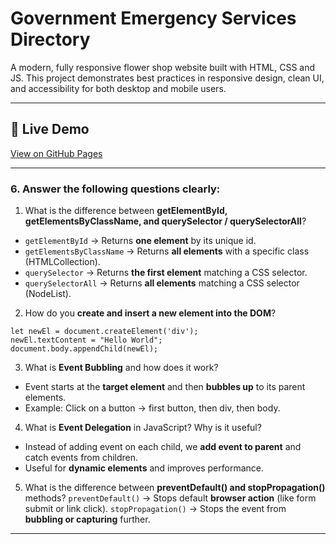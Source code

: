 # Government Emergency Services Directory

A modern, fully responsive flower shop website built with HTML, CSS and JS. This project demonstrates best practices in responsive design, clean UI, and accessibility for both desktop and mobile users.

---

## 🚀 Live Demo
[View on GitHub Pages](https://shariar-ahamed.github.io/Government-Emergency-Services-Directory/)

---

### 6. Answer the following questions clearly:

1. What is the difference between **getElementById, getElementsByClassName, and querySelector / querySelectorAll**?
- `getElementById` → Returns **one element** by its unique id.
- `getElementsByClassName` → Returns **all elements** with a specific class (HTMLCollection).
- `querySelector` → Returns **the first element** matching a CSS selector.
- `querySelectorAll` → Returns **all elements** matching a CSS selector (NodeList).

2. How do you **create and insert a new element into the DOM**?  
```
let newEl = document.createElement('div');  
newEl.textContent = "Hello World";  
document.body.appendChild(newEl);  
```
3. What is **Event Bubbling** and how does it work?
- Event starts at the **target element** and then **bubbles up** to its parent elements.
- Example: Click on a button → first button, then div, then body.

4. What is **Event Delegation** in JavaScript? Why is it useful?
- Instead of adding event on each child, we **add event to parent** and catch events from children.
- Useful for **dynamic elements** and improves performance.

5. What is the difference between **preventDefault() and stopPropagation()** methods?
`preventDefault()` → Stops default **browser action** (like form submit or link click).
`stopPropagation()` → Stops the event from **bubbling or capturing** further.
---

